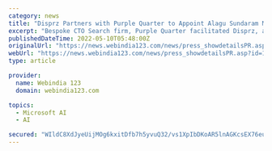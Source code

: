 ```yaml
---
category: news
title: "Disprz Partners with Purple Quarter to Appoint Alagu Sundaram M as the VP of Engineering"
excerpt: "Bespoke CTO Search firm, Purple Quarter facilitated Disprz, an AI-powered E-learning and cognitive science-based learning platform, in finding the right tech leader by closing on Alagu Sundaram M as the VP of Engineering."
publishedDateTime: 2022-05-10T05:48:00Z
originalUrl: "https://news.webindia123.com/news/press_showdetailsPR.asp?id=1254416&cat=PR News Wire"
webUrl: "https://news.webindia123.com/news/press_showdetailsPR.asp?id=1254416&cat=PR News Wire"
type: article

provider:
  name: Webindia 123
  domain: webindia123.com

topics:
  - Microsoft AI
  - AI

secured: "WIldC8XdJyeUijMOg6kxitDfb7h5yvuQ32/vs1XpIbDKoAR5lnAGKcsEX76euyk1gHInaIEdGuDLqbDIgWOPaIWyQ6R5enUca4pU6YTotCOyQh8l3THgkb1JFe0euSU1CfLzoIW0mNCQFEu0FrwQkSEsoQPc1Mf47MMlPHKRPADDNz0G1j4/c6rVPnhuuR4CgNj5bFgmL10SvP7QQgzGWjdq/oqItR/wltzA+fVluX0IRuyntdpxK5WOCqY37kfNX91BXW+dDM3QwWNSbt4wXdYvJNQhhNuwWkvZQNH+Zt+/48kQ1a3g4HRBaFu9fqAAO2nCIbLP85XqcFcPU2aD9B5dAlpgV7i20N32inECkrI=;rUIS+CY9FmoWHJBshPtSOA=="
---
```


